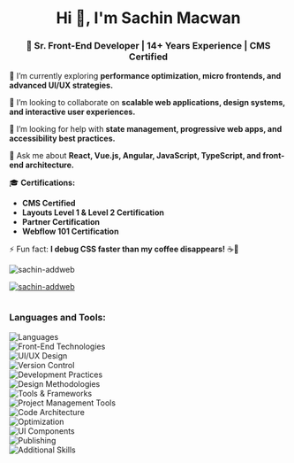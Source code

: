 <h1 align="center">Hi 👋, I'm Sachin Macwan</h1>
<h3 align="center"> 🚀 Sr. Front-End Developer | 14+ Years Experience | CMS Certified</h3>


🌱 I’m currently exploring **performance optimization, micro frontends, and advanced UI/UX strategies.**  

👯 I’m looking to collaborate on **scalable web applications, design systems, and interactive user experiences.**  

🤝 I’m looking for help with **state management, progressive web apps, and accessibility best practices.**  

💬 Ask me about **React, Vue.js, Angular, JavaScript, TypeScript, and front-end architecture.**  

🎓 **Certifications:**  
- **CMS Certified**  
- **Layouts Level 1 & Level 2 Certification**  
- **Partner Certification**  
- **Webflow 101 Certification**  

⚡ Fun fact: **I debug CSS faster than my coffee disappears!** ☕🚀  


<p align="left"> <img src="https://komarev.com/ghpvc/?username=sachin-addweb&label=Profile%20views&color=0e75b6&style=flat" alt="sachin-addweb" /> </p>

<p align="left"> <a href="https://github.com/ryo-ma/github-profile-trophy"><img src="https://github-profile-trophy.vercel.app/?username=sachin-addweb" alt="sachin-addweb" /></a> </p>

<p align="left"> <a href="https://twitter.com/" target="blank"><img src="https://img.shields.io/twitter/follow/?logo=twitter&style=for-the-badge" alt="" /></a> </p>


<h3 align="left">Languages and Tools:</h3>

![Languages](https://img.shields.io/badge/Languages-HTML5%20|%20CSS3%20|%20JavaScript%20|%20TypeScript%20|%20Vanilla%20JS-E34F26?style=for-the-badge&logo=html5&logoColor=white)  
![Front-End Technologies](https://img.shields.io/badge/Front--End_Technologies-React.js%20|%20Bootstrap%20|%20Sass%20|%20SCSS%20|%20Gulp%20|%20Pattern%20Lab%20|%20Semantic%20UI-61DAFB?style=for-the-badge&logo=react&logoColor=white)  
![UI/UX Design](https://img.shields.io/badge/UI/UX_Design-Figma%20|%20Adobe%20XD%20|%20Axure%20|%20Mockups%20|%20Adobe%20Photoshop%20|%20Adobe%20Illustrator%20|%20Google%20Material%20Design-F24E1E?style=for-the-badge&logo=figma&logoColor=white)  
![Version Control](https://img.shields.io/badge/Version_Control-Git%20|%20GitHub%20|%20GitLab%20|%20Bitbucket-F05032?style=for-the-badge&logo=git&logoColor=white)  
![Development Practices](https://img.shields.io/badge/Development_Practices-Responsive%20Web%20Design%20|%20Agile%20|%20Scrum%20|%20Kanban%20|%20Component--based%20design-0073B1?style=for-the-badge&logo=trello&logoColor=white)  
![Design Methodologies](https://img.shields.io/badge/Design_Methodologies-Block%20Element%20Modifier%20|%20SOLID%20principles%20|%20SPA%20|%20REST-2B85A1?style=for-the-badge&logo=code&logoColor=white)  
![Tools & Frameworks](https://img.shields.io/badge/Tools_&_Frameworks-Pattern%20Lab%20|%20Storybook%20|%20Adobe%20Dreamweaver%20|%20SVG%20|%20Atomic%20Design-FF6F00?style=for-the-badge&logo=storybook&logoColor=white)  
![Project Management Tools](https://img.shields.io/badge/Project_Management_Tools-Asana%20|%20JIRA%20|%20Trello%20|%20Teamwork-0052CC?style=for-the-badge&logo=jira&logoColor=white)  
![Code Architecture](https://img.shields.io/badge/Code_Architecture-IIFE%20|%20Modules%20|%20Controllers%20|%20Services%20|%20Factories%20|%20Directives-6A1B9A?style=for-the-badge&logo=javascript&logoColor=white)  
![Optimization](https://img.shields.io/badge/Optimization-Debugging%20tools%20|%20Performance%20optimization%20|%20Cross--browser%20compatibility-38B1B1?style=for-the-badge&logo=firefox&logoColor=white)  
![UI Components](https://img.shields.io/badge/UI_Components-Building%20reusable%20components%20and%20libraries%20for%20future%20use-42B883?style=for-the-badge&logo=vue.js&logoColor=white)  
![Publishing](https://img.shields.io/badge/Publishing-Adobe%20PageMaker%20|%20UX%20Design-FF3366?style=for-the-badge&logo=adobe&logoColor=white)  
![Additional Skills](https://img.shields.io/badge/Additional_Skills-PSD%20to%20HTML%20(Pixel--perfect%20implementation)%20|%20UX%20design%20|%20Web%20fundamentals%20|%20Scalability%20|%20Server--side%20software%20understanding-21759B?style=for-the-badge&logo=wordpress&logoColor=white)
